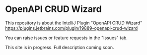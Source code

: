 # OpenAPI CRUD Wizard

This repository is about the IntelliJ Plugin "OpenAPI CRUD Wizard"
https://plugins.jetbrains.com/plugin/19889-openapi-crud-wizard

You can raise issues or feature requests in the "Issues" tab.

This site is in progress. Full description coming soon.


